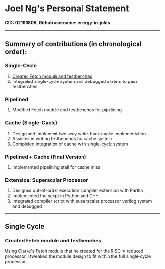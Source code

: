# Joel Ng's Personal Statement
#### CID: 02193809, Github username: energy-in-joles

---

## Summary of contributions (in chronological order):

### Single-Cycle
1. [Created Fetch module and testbenches](#created-fetch-module-and-testbenches)
2. Integrated single-cycle system and debugged system to pass testbenches

### Pipelined
1. Modified Fetch module and testbenches for pipelining

### Cache (Single-Cycle)
1. Design and implement two-way write-back cache implementation
2. Assisted in writing testbenches for cache system
3. Completed integration of cache with single-cycle system

### Pipelined + Cache (Final Version)
1. Implemented pipelining stall for cache miss

### Extension: Superscalar Processor
1. Designed out-of-order execution compiler extension with Partha
2. Implemented the script in Python and C++
3. Integrated compiler script with superscalar processor verilog system and debugged

---

## Single Cycle

### Created Fetch module and testbenches

Using Clarke's Fetch module that he created for the RISC-V reduced processor, I tweaked the module design to fit within the full single-cycle processor.
